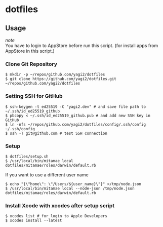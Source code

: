 # dotfiles

## Usage
*note*  
You have to login to AppStore before run this script. (for install apps from AppStore in this script.)  

### Clone Git Repository
```shell
$ mkdir -p ~/repos/github.com/yagi2/dotfiles
$ git clone https://github.com/yagi2/dotfiles.git ~/repos/github.com/yagi2/dotfiles
```

### Setting SSH for GitHub
```shell
$ ssh-keygen -t ed25519 -C "yagi2.dev" # and save file path to ~/.ssh/id_ed25519_github
$ pbcopy < ~/.ssh/id_ed25519_github.pub # and add new SSH key in GitHub
$ ln -nfs ~/repos/github.com/yagi2/dotfiles/config/.ssh/config ~/.ssh/config
$ ssh -T git@github.com # test SSH connection
```

### Setup
```shell
$ dotfiles/setup.sh
$ /usr/local/bin/mitamae local dotfiles/mitamae/roles/darwin/default.rb
```

If you want to use a different user name
```shell
$ echo "{\"home\": \"/Users/${user_name}\"}" >/tmp/node.json
$ /usr/local/bin/mitamae local --node-json /tmp/node.json dotfiles/mitamae/roles/darwin/default.rb
```

### Install Xcode with xcodes after setup script
```shell
$ xcodes list # for login to Apple Developers
$ xcodes install --latest
```